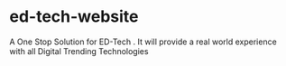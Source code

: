 # ed-tech-website
A One Stop Solution for ED-Tech . It will provide a real world experience with all Digital Trending Technologies


